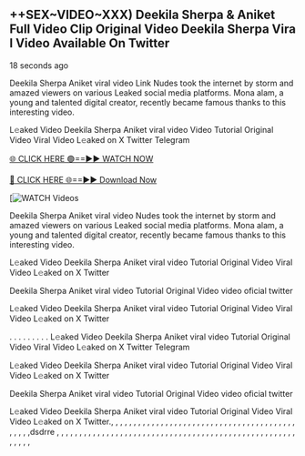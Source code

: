 ## ++SEX~VIDEO~XXX) Deekila Sherpa & Aniket Full Video Clip Original Video Deekila Sherpa V​i​r​a​l Video Available On Twitter
18 seconds ago

Deekila Sherpa Aniket viral video Link Nudes took the internet by storm and amazed viewers on various Leaked social media platforms. Mona alam, a young and talented digital creator, recently became famous thanks to this interesting video.

L𝚎aked Video Deekila Sherpa Aniket viral video Video Tutorial Original Video Viral Video L𝚎aked on X Twitter Telegram


[🌐 CLICK HERE 🟢==►► WATCH NOW](https://cutt.ly/te57wshS)

[🔴 CLICK HERE 🌐==►► Download Now](https://cutt.ly/te57wshS)

[![WATCH Videos](https://cutt.ly/te57wshS)


Deekila Sherpa Aniket viral video Nudes took the internet by storm and amazed viewers on various Leaked social media platforms. Mona alam, a young and talented digital creator, recently became famous thanks to this interesting video.

L𝚎aked Video Deekila Sherpa Aniket viral video Tutorial Original Video Viral Video L𝚎aked on X Twitter

Deekila Sherpa Aniket viral video Tutorial Original Video video oficial twitter

L𝚎aked Video Deekila Sherpa Aniket viral video Tutorial Original Video Viral Video L𝚎aked on X Twitter

. . . . . . . . . L𝚎aked Video Deekila Sherpa Aniket viral video Tutorial Original Video Viral Video L𝚎aked on X Twitter Telegram

L𝚎aked Video Deekila Sherpa Aniket viral video Tutorial Original Video Viral Video L𝚎aked on X Twitter

Deekila Sherpa Aniket viral video Tutorial Original Video video oficial twitter

L𝚎aked Video Deekila Sherpa Aniket viral video Tutorial Original Video Viral Video L𝚎aked on X Twitter., , , , , , , , , , , , , , , , , , , , , , , , , , , , , , , , , , , , , , , ,
,
,
,
,
,
,dsdrre
,
,
,
,
,
,
,
,
,
,
,
,
,
,
,
,
,
,
,
,
,
,
,
,
,
,
,
,
,
,
,
,
,
,
,
,
,
,
,
,
,
,
,
,
,
,
,
,
,
,
,
,
,
,
,
,
,
,